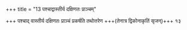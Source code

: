 +++
title = "13 पश्चाद्वास्तीर्य दक्षिणतः प्राञ्चम्"

+++
पश्चाद् वास्तीर्य दक्षिणतः प्राञ्चं प्रकर्षति तथोत्तरेण +++(तेनात्र द्विकोनाकृतिं सृजन्)+++ १३